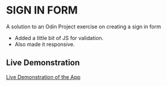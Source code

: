 # SIGN IN FORM
A solution to an Odin Project exercise on creating a sign in form
- Added a little bit of JS for validation.
- Also made it responsive.

## Live Demonstration
[Live Demonstration of the App](https://samswag01.github.io/signInForm/)
